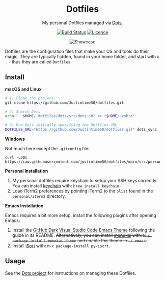<div align="center">

# Dotfiles

My personal Dotfiles managed via [Dots](https://github.com/Justintime50/dots).

[![Build Status](https://github.com/Justintime50/dotfiles/workflows/build/badge.svg)](https://github.com/Justintime50/dotfiles/actions)
[![Licence](https://img.shields.io/github/license/justintime50/dotfiles)](LICENSE)

<img src="assets/showcase.png" alt="Showcase">

</div>

Dotfiles are the configuration files that make your OS and tools do their magic. They are typically hidden, found in your home folder, and start with a `.` - thus they are called `Dotfiles`.

## Install

**macOS and Linux**

```bash
# 1) Clone the project
git clone https://github.com/Justintime50/dotfiles.git

# 2) Source Dots
echo ". $HOME/.dotfiles/dots/src/dots.sh" >> "$HOME/.zshrc"

# 3) Run Dots initially specifying the Dotfiles URL
DOTFILES_URL="https://github.com/Justintime50/dotfiles.git" dots_sync
```

**Windows**

Not much here except the `.gitconfig` file:

```batch
curl -LJOs https://raw.githubusercontent.com/justintime50/dotfiles/main/src/personal/home/.gitconfig
```

**Personal Installation**

1. My personal dotfiles require keychain to setup your SSH keys correctly. You can install [keychain](https://github.com/funtoo/keychain) with: `brew install keychain`.
1. Load iTerm2 preferences by pointing iTerm2 to the `plist` found in the `personal/iterm2` directory.

**Emacs Installation**

Emacs requires a bit more setup, install the following plugins after opening Emacs:

1. Install the [GitHub Dark Visual Studio Code Emacs Theme](https://github.com/Justintime50/github-dark-vscode-emacs-theme) following the guide in its README. <s>Alternatively, you can install [monokai](https://github.com/oneKelvinSmith/monokai-emacs) with: `M-x package-install monokai-theme` and enable this theme in `~/.emacs`.</s>
1. Install [iSort](https://github.com/paetzke/py-isort.el) with: `M-x package-install py-isort`.

## Usage

See the [Dots project](https://github.com/Justintime50/dots) for instructions on managing these Dotfiles.
